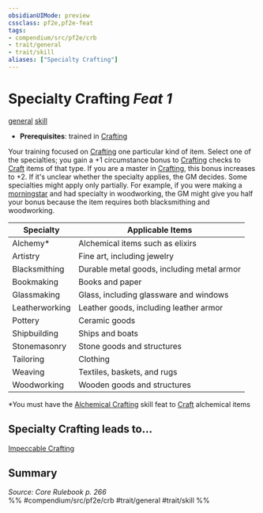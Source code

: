```yaml
---
obsidianUIMode: preview
cssclass: pf2e,pf2e-feat
tags:
- compendium/src/pf2e/crb
- trait/general
- trait/skill
aliases: ["Specialty Crafting"]
---
```

# Specialty Crafting  *Feat 1*  
[general](/rules/traits/general.md)  [skill](/rules/traits/skill.md)  

- **Prerequisites**: trained in [Crafting](/compendium/skills.md#Crafting)

Your training focused on [Crafting](/compendium/skills.md#Crafting) one particular kind of item. Select one of the specialties; you gain a +1 circumstance bonus to [Crafting](/compendium/skills.md#Crafting) checks to [Craft](/rules/actions/craft.md) items of that type. If you are a master in [Crafting](/compendium/skills.md#Crafting), this bonus increases to +2. If it's unclear whether the specialty applies, the GM decides. Some specialties might apply only partially. For example, if you were making a [morningstar](/compendium/equipment/items/morningstar.md) and had specialty in woodworking, the GM might give you half your bonus because the item requires both blacksmithing and woodworking.

| Specialty | Applicable Items |
|-----------|------------------|
| Alchemy* | Alchemical items such as elixirs |
| Artistry | Fine art, including jewelry |
| Blacksmithing | Durable metal goods, including metal armor |
| Bookmaking | Books and paper |
| Glassmaking | Glass, including glassware and windows |
| Leatherworking | Leather goods, including leather armor |
| Pottery | Ceramic goods |
| Shipbuilding | Ships and boats |
| Stonemasonry | Stone goods and structures |
| Tailoring | Clothing |
| Weaving | Textiles, baskets, and rugs |
| Woodworking | Wooden goods and structures |

*You must have the [Alchemical Crafting](/compendium/feats/alchemical-crafting.md) skill feat to [Craft](/rules/actions/craft.md) alchemical items

## Specialty Crafting leads to...

[Impeccable Crafting](/compendium/feats/impeccable-crafting.md)

## Summary

*Source: Core Rulebook p. 266*  
%% #compendium/src/pf2e/crb #trait/general #trait/skill %%